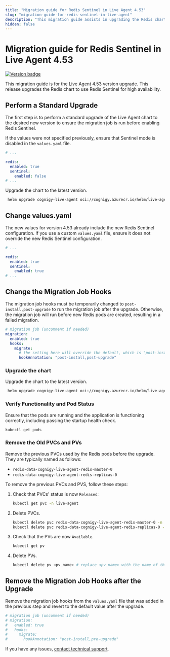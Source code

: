 ```yaml
---
title: "Migration guide for Redis Sentinel in Live Agent 4.53"
slug: "migration-guide-for-redis-sentinel-in-live-agent"
description: "This migration guide assists in upgrading the Redis chart to use Redis Sentinel for high availability in Live Agent version 4.53 and later versions."
hidden: false
---
```


# Migration guide for Redis Sentinel in Live Agent 4.53

<a href="Added"><img src="https://img.shields.io/badge/Added_in-v4.53-blue" alt="Version badge" /></a>

This migration guide is for the Live Agent 4.53 version upgrade. This release upgrades the Redis chart to use Redis Sentinel for high availability.

## Perform a Standard Upgrade

The first step is to perform a standard upgrade of the Live Agent chart to the desired new version to ensure the migration job is run before enabling Redis Sentinel.

If the values were not specified previously, ensure that Sentinel mode is disabled in the `values.yaml` file.

```yaml
# ...

redis:
  enabled: true
  sentinel:
    enabled: false
# ...
```

Upgrade the chart to the latest version.

```bash
 helm upgrade cognigy-live-agent oci://cognigy.azurecr.io/helm/live-agent --version X.X.X --namespace live-agent -f custom-values.yaml
```

## Change values.yaml

The new values for version 4.53 already include the new Redis Sentinel configuration. If you use a custom `values.yaml` file, ensure it does not override the new Redis Sentinel configuration.

```yaml
# ...

redis:
  enabled: true
  sentinel:
    enabled: true
# ...
```

## Change the Migration Job Hooks

The migration job hooks must be temporarily changed to `post-install,post-upgrade` to run the migration job after the upgrade. Otherwise, the migration job will run before new Redis pods are created, resulting in a failed migration.

```yaml
# migration job (uncomment if needed)
migration:
  enabled: true
  hooks:
    migrate:
      # the setting here will override the default, which is "post-install,pre-upgrade"
      hookAnnotation: "post-install,post-upgrade"
```

### Upgrade the chart

Upgrade the chart to the latest version.

```bash
 helm upgrade cognigy-live-agent oci://cognigy.azurecr.io/helm/live-agent --version X.X.X --namespace live-agent -f custom-values.yaml
```

### Verify Functionality and Pod Status

Ensure that the pods are running and the application is functioning correctly, including passing the startup health check.

```bash
kubectl get pods
```

### Remove the Old PVCs and PVs

Remove the previous PVCs used by the Redis pods before the upgrade. They are typically named as follows:

- `redis-data-cognigy-live-agent-redis-master-0`
- `redis-data-cognigy-live-agent-redis-replicas-0`

To remove the previous PVCs and PVS, follow these steps:

1. Check that PVCs' status is now `Released`:
   ```bash
   kubectl get pvc -n live-agent
   ```
2. Delete PVCs.
   ```bash
   kubectl delete pvc redis-data-cognigy-live-agent-redis-master-0 -n live-agent
   kubectl delete pvc redis-data-cognigy-live-agent-redis-replicas-0 -n live-agent
   ```
3. Check that the PVs are now `Available`.
   ```bash
   kubectl get pv
   ```
4. Delete PVs.
   ```bash
   kubectl delete pv <pv_name> # replace <pv_name> with the name of the PV associated with the deleted PVCs
   ```

## Remove the Migration Job Hooks after the Upgrade

Remove the migration job hooks from the `values.yaml` file that was added in the previous step and revert to the default value after the upgrade.

```yaml
# migration job (uncomment if needed)
# migration:
#   enabled: true
#   hooks:
#     migrate:
#       hookAnnotation: "post-install,pre-upgrade"
```

If you have any issues, [contact technical support](https://support.cognigy.com/hc/en-us/requests/new?).
